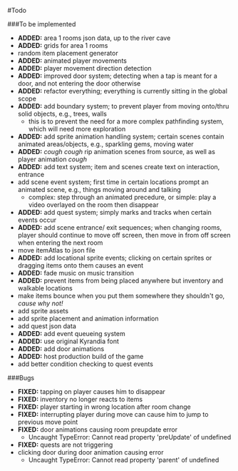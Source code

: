 #Todo

###To be implemented
- **ADDED:** area 1 rooms json data, up to the river cave
- **ADDED:** grids for area 1 rooms
- random item placement generator
- **ADDED:** animated player movements
- **ADDED:** player movement direction detection
- **ADDED:** improved door system; detecting when a tap is meant for a door, and not entering the door otherwise
- **ADDED:** refactor everything; everything is currently sitting in the global scope
- **ADDED:** add boundary system; to prevent player from moving onto/thru solid objects, e.g., trees, walls
	- this is to prevent the need for a more complex pathfinding system, which will need more exploration
- **ADDED:** add sprite animation handling system; certain scenes contain animated areas/objects, e.g., sparkling gems, moving water
- **ADDED:** *cough cough* rip animation scenes from source, as well as player animation *cough*
- **ADDED:** add text system; item and scenes create text on interaction, entrance
- add scene event system; first time in certain locations prompt an animated scene, e.g., things moving around and talking
	- complex: step through an animated precedure, or simple: play a video overlayed on the room then disappear
- **ADDED:** add quest system; simply marks and tracks when certain events occur
- **ADDED:** add scene entrance/ exit sequences; when changing rooms, player should continue to move off screen, then move in from off screen when entering the next room
- move itemAtlas to json file
- **ADDED:** add locational sprite events; clicking on certain sprites or dragging items onto them causes an event
- **ADDED:** fade music on music transition
- **ADDED:** prevent items from being placed anywhere but inventory and walkable locations
- make items bounce when you put them somewhere they shouldn't go, *cause why not!*
- add sprite assets
- add sprite placement and animation information
- add quest json data
- **ADDED:** add event queueing system
- **ADDED:** use original Kyrandia font
- **ADDED:** add door animations
- **ADDED:** host production build of the game
- add better condition checking to quest events

###Bugs
- **FIXED:** tapping on player causes him to disappear
- **FIXED:** inventory no longer reacts to items
- **FIXED:** player starting in wrong location after room change
- **FIXED:** interrupting player during move can cause him to jump to previous move point
-	**FIXED:** door animations causing room preupdate error
	-	Uncaught TypeError: Cannot read property 'preUpdate' of undefined
- **FIXED:** quests are not triggering
-	clicking door during door animation causing error
	- Uncaught TypeError: Cannot read property 'parent' of undefined

